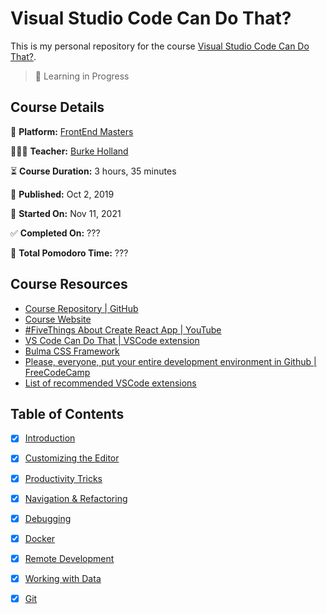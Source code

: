 # Visual Studio Code Can Do That?

This is my personal repository for the course [Visual Studio Code Can Do That?](https://frontendmasters.com/courses/customize-vs-code/).

> 🚧 Learning in Progress

## Course Details

👾 **Platform:** [FrontEnd Masters](https://frontendmasters.com/)

👨🏻‍💻 **Teacher:** [Burke Holland](https://twitter.com/burkeholland)

⏳ **Course Duration:** 3 hours, 35 minutes

📅 **Published:** Oct 2, 2019

🏁 **Started On:** Nov 11, 2021

✅ **Completed On:** ???

🍅 **Total Pomodoro Time:** ???

## Course Resources

- [Course Repository | GitHub](https://github.com/burkeholland/workshop-vs-code-can-do-that)
- [Course Website](https://burkeholland.gitbook.io/vs-code-can-do-that/)
- [#FiveThings About Create React App | YouTube](https://www.youtube.com/watch?v=9t2GWFegnkQ&ab_channel=MicrosoftDeveloper)
- [VS Code Can Do That | VSCode extension](https://marketplace.visualstudio.com/items?itemName=burkeholland.vs-code-can-do-that)
- [Bulma CSS Framework](https://bulma.io/)
- [Please, everyone, put your entire development environment in Github | FreeCodeCamp](https://www.freecodecamp.org/news/put-your-dev-env-in-github/)
- [List of recommended VSCode extensions](extensions.md)

## Table of Contents

- [x] [Introduction](notes.md#Introduction)
- [x] [Customizing the Editor](notes.md#Customizing-the-Editor)
- [x] [Productivity Tricks](notes.md#Productivity-Tricks)
- [x] [Navigation & Refactoring](notes.md#Navigation-&-Refactoring)
- [x] [Debugging](notes.md#Debugging)
- [x] [Docker](notes.md#Docker)
- [x] [Remote Development](notes.md#Remote-Development)
- [x] [Working with Data](notes.md#Working-with-Data)
- [x] [Git](notes.md#Git)



